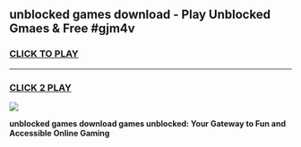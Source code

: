
## unblocked games download - Play Unblocked Gmaes & Free #gjm4v
<h3>
<a href="https://premium.freeplayer.one?title=unblocked_games_download&ref=01M">CLICK TO PLAY</a></h3>
<hr>

<h3>
<a href="https://premium.freeplayer.one?title=unblocked_games_download&ref=01M">CLICK 2 PLAY</a>
  
</h3>

<a href="https://premium.freeplayer.one?title=unblocked_games_download&ref=01M"><img src="https://clearcache.store/games.png"></a>


**unblocked games download games unblocked: Your Gateway to Fun and Accessible Online Gaming**
